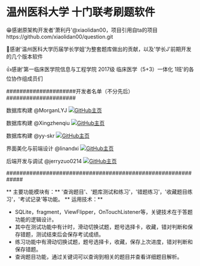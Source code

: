 # 温州医科大学 十门联考刷题软件

:grin:感谢原架构开发者'萧利丹'@xiaolidan00，项目引用自ta的项目https://github.com/xiaolidan00/question.git

:clap:感谢'温州医科大学历届学长学姐'为整套题库做出的贡献，以及'学长J'前期开发的几个版本软件

:+1:感谢'第一临床医学院信息与工程学院 2017级 临床医学（5+3）一体化 1班'的各位协作组成员们

  #####################开发者名单（不分先后）#####################

数据库构建 @MorganLYJ    [![GitHub主页](https://img.shields.io/badge/Developed_by-MorganLYJ-blue)](https://github.com/MorganLYJ)

数据库构建 @Xingzhenqiu    [![GitHub主页](https://img.shields.io/badge/Developed_by-Xingzhenqiu-blue)](https://github.com/Xingzhenqiu)
 
数据库构建 @yy-skr   [![GitHub主页](https://img.shields.io/badge/Developed_by-yy_skr-blue)](https://github.com/yy-skr)
 
界面美化与前端设计 @linandxi   [![GitHub主页](https://img.shields.io/badge/Developed_by-linandxi-yellow)](https://github.com/linandxi)
 
后端开发与调试 @jerryzuo0214   [![GitHub主页](https://img.shields.io/badge/Developed_by-jerryzuo0214-brightgreen)](https://github.com/jerryzuo0214)
 
 #############################################################

** 主要功能模块有：** '查询题目'、'题库测试和练习'，'错题练习'，'收藏题目练习'，'考试记录'等功能。
** 运用技术：**
- SQLite，fragment，ViewFlipper，OnTouchListener等，关键技术在于答题功能的逻辑设计。
- 其中在测试功能中有计时，滑动切换试题，题号选择卡，收藏，错对判断和保存错题，测试结束后会保存考试成绩。
- 练习功能中有滑动切换试题，题号选择卡，收藏，保存上次进度，错对判断和保存错题。
- 查询题目功能，通过关键词可以查询到相关的题目并查看详细题目解析。



